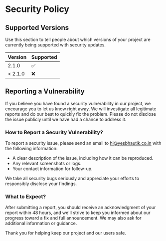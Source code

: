 # Security Policy

## Supported Versions

Use this section to tell people about which versions of your project are currently being supported with security updates.

| Version | Supported          |
| ------- | ------------------ |
| 2.1.0   | :white_check_mark: |
| < 2.1.0 | :x:                |

## Reporting a Vulnerability

If you believe you have found a security vulnerability in our project, we encourage you to let us know right away. We will investigate all legitimate reports and do our best to quickly fix the problem. Please do not disclose the issue publicly until we have had a chance to address it.

### How to Report a Security Vulnerability?

To report a security issue, please send an email to [hi@yesbhautik.co.in](mailto:hi@yesbhautik.co.in) with the following information:
- A clear description of the issue, including how it can be reproduced.
- Any relevant screenshots or logs.
- Your contact information for follow-up.

We take all security bugs seriously and appreciate your efforts to responsibly disclose your findings.

### What to Expect?

After submitting a report, you should receive an acknowledgment of your report within 48 hours, and we'll strive to keep you informed about our progress toward a fix and full announcement. We may also ask for additional information or guidance.

Thank you for helping keep our project and our users safe.

